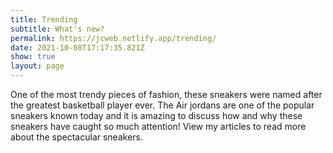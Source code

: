 ```yaml
---
title: Trending
subtitle: What's new?
permalink: https://jcweb.netlify.app/trending/
date: 2021-10-08T17:17:35.821Z
show: true
layout: page
---
```

One of the most trendy pieces of fashion, these sneakers were named after the greatest basketball player ever. The Air jordans are one of the popular sneakers known today and it is amazing to discuss how and why these sneakers have caught so much attention! View my articles to read more about the spectacular sneakers.